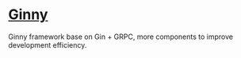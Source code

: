 # [Ginny](https://github.com/gorillazer/ginny)

Ginny framework base on Gin + GRPC, more components to improve development efficiency.
